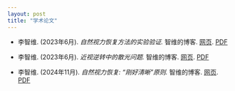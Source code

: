 ```yaml
---
layout: post
title: "学术论文"
---
```


* 李智维. (2023年6月). *自然视力恢复方法的实验验证.* 智维的博客. [网页](/vision-restoration-en). [PDF](/assets/papers/vision-restoration.pdf)

* 李智维. (2023年6月). *近视逆转中的散光问题.* 智维的博客. [网页](/astigmatism-en). [PDF](/assets/papers/astigmatism.pdf)

* 李智维. (2024年11月). *自然视力恢复: “刚好清晰”原则.* 智维的博客. [网页](/barely-clear-en). [PDF](/assets/papers/barely-clear.pdf)
